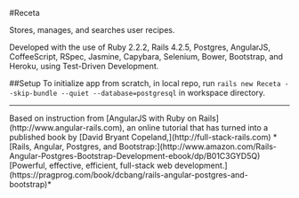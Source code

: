 #Receta

Stores, manages, and searches user recipes. 

Developed with the use of Ruby 2.2.2, Rails 4.2.5, Postgres, AngularJS, CoffeeScript, RSpec, Jasmine, Capybara, Selenium, Bower, Bootstrap, and Heroku, using Test-Driven Development.

##Setup
To initialize app from scratch, in local repo, run `rails new Receta --skip-bundle --quiet --database=postgresql` in workspace directory.

<hr>
Based on instruction from [AngularJS with Ruby on Rails](http://www.angular-rails.com), an online tutorial that has turned into a published book by [David Bryant Copeland,](http://full-stack-rails.com) *[Rails, Angular, Postgres, and Bootstrap:](http://www.amazon.com/Rails-Angular-Postgres-Bootstrap-Development-ebook/dp/B01C3GYD5Q) [Powerful, effective, efficient, full-stack web development.](https://pragprog.com/book/dcbang/rails-angular-postgres-and-bootstrap)*
